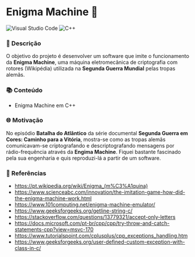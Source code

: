 # Enigma Machine 🎰

![Visual Studio Code](https://img.shields.io/badge/Visual_Studio_Code-0078D4?style=for-the-badge&logo=visual%20studio%20code&logoColor=white) ![C++](https://img.shields.io/badge/C%2B%2B-00599C?style=for-the-badge&logo=c%2B%2B&logoColor=white)  

### 📃 Descrição

O objetivo do projeto é desenvolver um software que imite o funcionamento da **Enigma Machine**, uma máquina eletromecânica de criptografia com rotores (Wikipédia) utilizada na **Segunda Guerra Mundial** pelas tropas alemãs.

### 📚 Conteúdo

- Enigma Machine em C++

### 🌐 Motivação

No episódio **Batalha do Atlântico** da série documental **Segunda Guerra em Cores: Caminho para a Vitória**, mostra-se como as tropas alemãs comunicavam-se criptografando e descriptografando mensagens por rádio-frequência através da **Engima Machine**. Fiquei bastante fascinado pela sua engenharia e quis reproduzi-lá a partir de um software.

### 📖 Referências

* https://pt.wikipedia.org/wiki/Enigma_(m%C3%A1quina)
* https://www.scienceabc.com/innovation/the-imitation-game-how-did-the-enigma-machine-work.html
* https://www.101computing.net/enigma-machine-emulator/
* https://www.geeksforgeeks.org/getline-string-c/
* https://stackoverflow.com/questions/13779321/accept-only-letters
* https://docs.microsoft.com/pt-br/cpp/cpp/try-throw-and-catch-statements-cpp?view=msvc-170
* https://www.tutorialspoint.com/cplusplus/cpp_exceptions_handling.htm
* https://www.geeksforgeeks.org/user-defined-custom-exception-with-class-in-c/